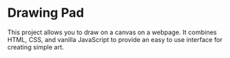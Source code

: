 # Drawing Pad

This project allows you to draw on a canvas on a webpage. It combines HTML, CSS, and vanilla JavaScript to provide an easy to use interface for creating simple art.